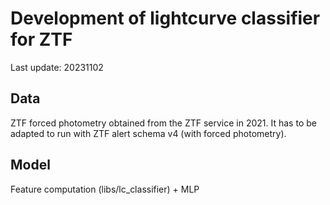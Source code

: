 # Development of lightcurve classifier for ZTF

Last update: 20231102

## Data

ZTF forced photometry obtained from the ZTF service in 2021. 
It has to be adapted to run with ZTF alert schema v4 (with forced photometry).

## Model

Feature computation (libs/lc_classifier) + MLP
